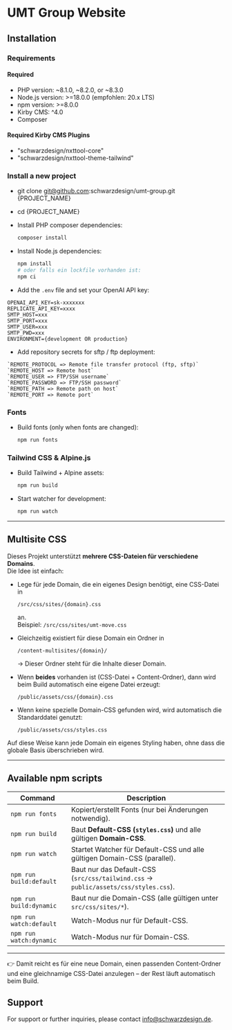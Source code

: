 # UMT Group Website

## Installation

### Requirements

#### Required

- PHP version: ~8.1.0, ~8.2.0, or ~8.3.0
- Node.js version: >=18.0.0 (empfohlen: 20.x LTS)
- npm version: >=8.0.0
- Kirby CMS: ^4.0
- Composer

#### Required Kirby CMS Plugins

- "schwarzdesign/nxttool-core"
- "schwarzdesign/nxttool-theme-tailwind"

### Install a new project

- git clone git@github.com:schwarzdesign/umt-group.git {PROJECT_NAME}
- cd {PROJECT_NAME}


- Install PHP composer dependencies:
  ```bash
  composer install
  ```

- Install Node.js dependencies:
  ```bash
  npm install
  # oder falls ein lockfile vorhanden ist:
  npm ci
  ```

- Add the `.env` file and set your OpenAI API key:

```dotenv
OPENAI_API_KEY=sk-xxxxxxx
REPLICATE_API_KEY=xxxx
SMTP_HOST=xxx
SMTP_PORT=xxx
SMTP_USER=xxx
SMTP_PWD=xxx
ENVIRONMENT={development OR production}

```

- Add repository secrets for sftp / ftp deployment:
```dotenv
`REMOTE_PROTOCOL => Remote file transfer protocol (ftp, sftp)`
`REMOTE_HOST => Remote host`
`REMOTE_USER => FTP/SSH username`
`REMOTE_PASSWORD => FTP/SSH password`
`REMOTE_PATH => Remote path on host`
`REMOTE_PORT => Remote port`

```


### Fonts

- Build fonts (only when fonts are changed):
  ```bash
  npm run fonts
  ```

### Tailwind CSS & Alpine.js

- Build Tailwind + Alpine assets:
  ```bash
  npm run build
  ```

- Start watcher for development:
  ```bash
  npm run watch
  ```

---

## Multisite CSS

Dieses Projekt unterstützt **mehrere CSS-Dateien für verschiedene Domains**.  
Die Idee ist einfach:

- Lege für jede Domain, die ein eigenes Design benötigt, eine CSS-Datei in  
  ```
  /src/css/sites/{domain}.css
  ```
  an.  
  Beispiel: `/src/css/sites/umt-move.css`

- Gleichzeitig existiert für diese Domain ein Ordner in  
  ```
  /content-multisites/{domain}/
  ```
  → Dieser Ordner steht für die Inhalte dieser Domain.

- Wenn **beides** vorhanden ist (CSS-Datei + Content-Ordner), dann wird beim Build automatisch eine eigene Datei erzeugt:
  ```
  /public/assets/css/{domain}.css
  ```

- Wenn keine spezielle Domain-CSS gefunden wird, wird automatisch die Standarddatei genutzt:
  ```
  /public/assets/css/styles.css
  ```

Auf diese Weise kann jede Domain ein eigenes Styling haben, ohne dass die globale Basis überschrieben wird.

---

## Available npm scripts

| Command               | Description                                                                 |
|------------------------|-----------------------------------------------------------------------------|
| `npm run fonts`        | Kopiert/erstellt Fonts (nur bei Änderungen notwendig).                      |
| `npm run build`        | Baut **Default-CSS (`styles.css`)** und alle gültigen **Domain-CSS**.       |
| `npm run watch`        | Startet Watcher für Default-CSS und alle gültigen Domain-CSS (parallel).    |
| `npm run build:default`| Baut nur das Default-CSS (`src/css/tailwind.css` → `public/assets/css/styles.css`). |
| `npm run build:dynamic`| Baut nur die Domain-CSS (alle gültigen unter `src/css/sites/*`).            |
| `npm run watch:default`| Watch-Modus nur für Default-CSS.                                            |
| `npm run watch:dynamic`| Watch-Modus nur für Domain-CSS.                                             |

---

👉 Damit reicht es für eine neue Domain, einen passenden Content-Ordner und eine gleichnamige CSS-Datei anzulegen – der Rest läuft automatisch beim Build.




## Support

For support or further inquiries, please contact [info@schwarzdesign.de](mailto:info@schwarzdesign.de).
